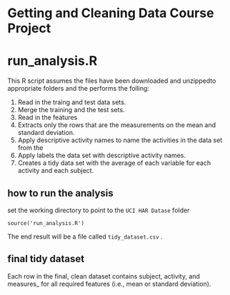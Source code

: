 Getting and Cleaning Data Course Project
========================================

# run_analysis.R

This R script assumes the files have been downloaded and unzippedto appropriate folders and the performs the folling:

1. Read in the traing and test data sets.
2. Merge the training and the test sets.
3. Read in the features
2. Extracts only the rows that are the measurements on the mean and standard deviation. 
3. Apply descriptive activity names to name the activities in the data set from the 
4. Apply labels the data set with descriptive activity names. 
5. Creates a tidy data set with the average of each variable for each activity and each subject. 


## how to run the analysis

set the working directory to point to the  `UCI HAR Datase` folder

```
source('run_analysis.R')
```

The end result will be a file called `tidy_dataset.csv` .

## final tidy dataset

Each row in the final, clean dataset contains subject, activity, and measures_ for all required features (i.e., mean or standard deviation).
